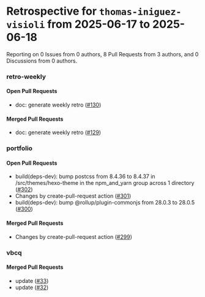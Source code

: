 # Retrospective for `thomas-iniguez-visioli` from 2025-06-17 to 2025-06-18

Reporting on 0 Issues from 0 authors, 8 Pull Requests from 3 authors, and 0 Discussions from 0 authors.


### retro-weekly

#### Open Pull Requests

- doc: generate weekly retro ([#130](https://github.com/thomas-iniguez-visioli/retro-weekly/pull/130))

#### Merged Pull Requests

- doc: generate weekly retro ([#129](https://github.com/thomas-iniguez-visioli/retro-weekly/pull/129))

### portfolio

#### Open Pull Requests

- build(deps-dev): bump postcss from 8.4.36 to 8.4.37 in /src/themes/hexo-theme in the npm_and_yarn group across 1 directory ([#302](https://github.com/thomas-iniguez-visioli/portfolio/pull/302))
- Changes by create-pull-request action ([#301](https://github.com/thomas-iniguez-visioli/portfolio/pull/301))
- build(deps-dev): bump @rollup/plugin-commonjs from 28.0.3 to 28.0.5 ([#300](https://github.com/thomas-iniguez-visioli/portfolio/pull/300))

#### Merged Pull Requests

- Changes by create-pull-request action ([#299](https://github.com/thomas-iniguez-visioli/portfolio/pull/299))

### vbcq

#### Merged Pull Requests

- update  ([#33](https://github.com/thomas-iniguez-visioli/vbcq/pull/33))
- update ([#32](https://github.com/thomas-iniguez-visioli/vbcq/pull/32))